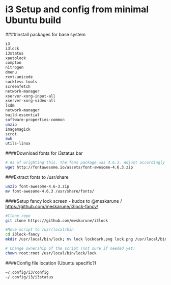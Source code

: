 # i3 Setup and config from minimal Ubuntu build

####install packages for base system
```sh
i3
i3lock
i3status
xautolock
compton
nitrogen
dmenu
rxvt-unicode
suckless-tools
screenfetch
network-manager
xserver-xorg-input-all 
xserver-xorg-video-all
lxdm
network-manager
build-essential
software-properties-common
unzip
imagemagick
scrot
awk
utils-linux
```
####Download fonts for i3status bar

```sh
# As of wrighting this, the fons package was 4.6.3. Adjust accordingly
wget http://fontawesome.io/assets/font-awesome-4.6.3.zip
```

###Extract fonts to /usr/share
```sh
unzip font-awesome-4.6-3.zip
mv font-awesome-4.6.3 /usr/share/fonts/
```

####Setup fancy lock screen - kudos to @meskarune / https://github.com/meskarune/i3lock-fancy/

```sh
#Clone repo
git clone https://github.com/meskarune/i3lock

#Move script to /usr/local/bin
cd i3lock-fancy
mkdir /usr/local/bin/lock; mv lock lockdark.png lock.png /usr/local/bin/lock/

# Change ownership of the script (not sure if needed yet)
chown root:root /usr/local/bin/lock/lock
```

####Config file location (Ubuntu specific?)
```sh
~/.config/i3/config
~/.config/i3/i3status
```

